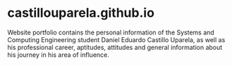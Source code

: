 # castillouparela.github.io
Website portfolio contains the personal information of the Systems and Computing Engineering student Daniel Eduardo Castillo Uparela, as well as his professional career, aptitudes, attitudes and general information about his journey in his area of ​​influence.
